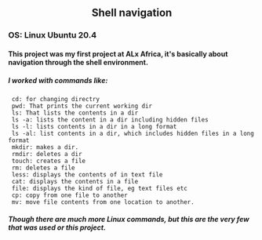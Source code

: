 ##   <div align='center'>Shell navigation</div>
### OS: Linux Ubuntu 20.4

#### This project was my first project at ALx Africa, it's basically about navigation through the shell environment.


##### I worked with commands like:
     cd: for changing directry
     pwd: That prints the current working dir
     ls: That lists the contents in a dir
     ls -a: lists the content in a dir including hidden files
     ls -l: lists contents in a dir in a long format
     ls -al: list contents in a dir, which includes hidden files in a long format
     mkdir: makes a dir.
     rmdir: deletes a dir
     touch: creates a file
     rm: deletes a file
     less: displays the contents of in text file
     cat: displays the contents in a file
     file: displays the kind of file, eg text files etc
     cp: copy from one file to another
     mv: move file contents from one location to another.
     
##### Though there are much more Linux commands, but this are the very few that was used or this project.
     
